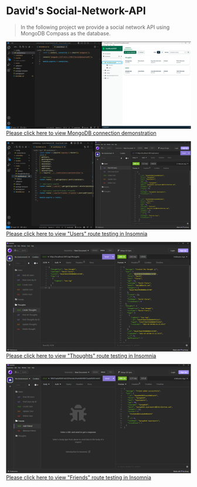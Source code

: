 # David's Social-Network-API
>In the following project we provide a social network API using MongoDB Compass as the database.

![](./images/image1.png)
[Please click here to view MongoDB connection demonstration](https://drive.google.com/file/d/1f_ZOwD_wWVan8r1XjtgjnAE23aD1srjc/view)

![](./images/image2.png)
[Please click here to view "Users" route testing in Insomnia](https://drive.google.com/file/d/1ozOpy1ZCt31dXxiQNEzMxm07FM89-YoI/view)

![](./images/image3.png)
[Please click here to view "Thoughts" route testing in Insomnia](https://drive.google.com/file/d/1rmLo6PTG3miNV063VRaUjlcCgJK2gjms/view)

![](./images/image4.png)
[Please click here to view "Friends" route testing in Insomnia](https://drive.google.com/file/d/15K2LxTbRsqJnOqNM_fp7TtEdYK1W7bCB/view)